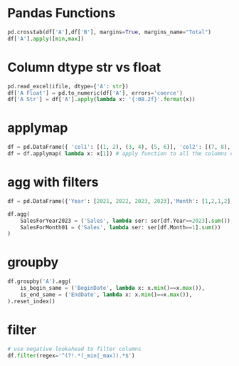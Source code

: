 # Pandas Functions
```python
pd.crosstab(df['A'],df['B'], margins=True, margins_name="Total")
df['A'].apply([min,max])
```

# Column dtype str vs float
```python
pd.read_excel(ifile, dtype={'A': str})
df['A Float'] = pd.to_numeric(df['A'], errors='coerce')
df['A Str'] = df['A'].apply(lambda x: '{:08.2f}'.format(x))
```

# applymap
```python
df = pd.DataFrame({ 'col1': [(1, 2), (3, 4), (5, 6)], 'col2': [(7, 8), (9, 10), (11, 12)] })
df = df.applymap( lambda x: x[1]) # apply function to all the columns of dataframe
```

# agg with filters
```python
df = pd.DataFrame({'Year': [2021, 2022, 2023, 2023],'Month': [1,2,1,2],'Sales': [100, 120, 130, 90]})

df.agg(
    SalesForYear2023 = ('Sales', lambda ser: ser[df.Year==2023].sum()),
    SalesForMonth01 = ('Sales', lambda ser: ser[df.Month==1].sum())
)
```

# groupby
```python
df.groupby('A').agg(  
    is_begin_same = ('BeginDate', lambda x: x.min()==x.max()),    
    is_end_same = ('EndDate', lambda x: x.min()==x.max()),
).reset_index()
```

# filter
```python
# use negative lookahead to filter columns
df.filter(regex='^(?!.*(_min|_max)).*$')
```
